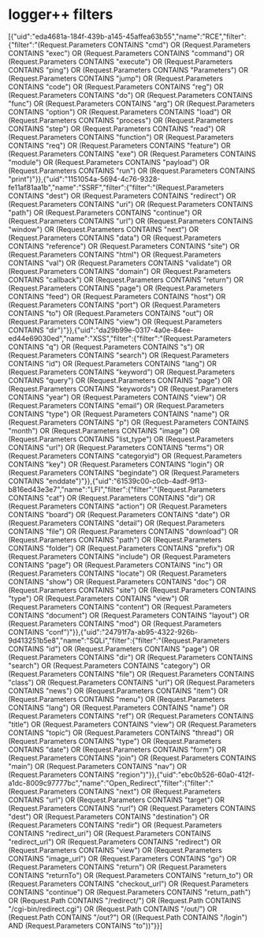 # logger++ filters

\[{"uid":"eda4681a-184f-439b-a145-45affea63b55","name":"RCE","filter":{"filter":"(Request.Parameters CONTAINS "cmd") OR (Request.Parameters CONTAINS "exec") OR (Request.Parameters CONTAINS "command") OR (Request.Parameters CONTAINS "execute") OR (Request.Parameters CONTAINS "ping") OR (Request.Parameters CONTAINS "Parameters") OR (Request.Parameters CONTAINS "jump") OR (Request.Parameters CONTAINS "code") OR (Request.Parameters CONTAINS "reg") OR (Request.Parameters CONTAINS "do") OR (Request.Parameters CONTAINS "func") OR (Request.Parameters CONTAINS "arg") OR (Request.Parameters CONTAINS "option") OR (Request.Parameters CONTAINS "load") OR (Request.Parameters CONTAINS "process") OR (Request.Parameters CONTAINS "step") OR (Request.Parameters CONTAINS "read") OR (Request.Parameters CONTAINS "function") OR (Request.Parameters CONTAINS "req") OR (Request.Parameters CONTAINS "feature") OR (Request.Parameters CONTAINS "exe") OR (Request.Parameters CONTAINS "module") OR (Request.Parameters CONTAINS "payload") OR (Request.Parameters CONTAINS "run") OR (Request.Parameters CONTAINS "print")"\}},{"uid":"1151054a-5694-4c76-9328-fe11af81aa1b","name":"SSRF","filter":{"filter":"(Request.Parameters CONTAINS "dest") OR (Request.Parameters CONTAINS "redirect") OR (Request.Parameters CONTAINS "uri") OR (Request.Parameters CONTAINS "path") OR (Request.Parameters CONTAINS "continue") OR (Request.Parameters CONTAINS "url") OR (Request.Parameters CONTAINS "window") OR (Request.Parameters CONTAINS "next") OR (Request.Parameters CONTAINS "data") OR (Request.Parameters CONTAINS "reference") OR (Request.Parameters CONTAINS "site") OR (Request.Parameters CONTAINS "html") OR (Request.Parameters CONTAINS "val") OR (Request.Parameters CONTAINS "validate") OR (Request.Parameters CONTAINS "domain") OR (Request.Parameters CONTAINS "callback") OR (Request.Parameters CONTAINS "return") OR (Request.Parameters CONTAINS "page") OR (Request.Parameters CONTAINS "feed") OR (Request.Parameters CONTAINS "host") OR (Request.Parameters CONTAINS "port") OR (Request.Parameters CONTAINS "to") OR (Request.Parameters CONTAINS "out") OR (Request.Parameters CONTAINS "view") OR (Request.Parameters CONTAINS "dir")"\}},{"uid":"da29b99e-0317-4a0e-84ee-ed44e69030ed","name":"XSS","filter":{"filter":"(Request.Parameters CONTAINS "q") OR (Request.Parameters CONTAINS "s") OR (Request.Parameters CONTAINS "search") OR (Request.Parameters CONTAINS "id") OR (Request.Parameters CONTAINS "lang") OR (Request.Parameters CONTAINS "keyword") OR (Request.Parameters CONTAINS "query") OR (Request.Parameters CONTAINS "page") OR (Request.Parameters CONTAINS "keywords") OR (Request.Parameters CONTAINS "year") OR (Request.Parameters CONTAINS "view") OR (Request.Parameters CONTAINS "email") OR (Request.Parameters CONTAINS "type") OR (Request.Parameters CONTAINS "name") OR (Request.Parameters CONTAINS "p") OR (Request.Parameters CONTAINS "month") OR (Request.Parameters CONTAINS "image") OR (Request.Parameters CONTAINS "list\_type") OR (Request.Parameters CONTAINS "url") OR (Request.Parameters CONTAINS "terms") OR (Request.Parameters CONTAINS "categoryid") OR (Request.Parameters CONTAINS "key") OR (Request.Parameters CONTAINS "login") OR (Request.Parameters CONTAINS "begindate") OR (Request.Parameters CONTAINS "enddate")"\}},{"uid":"61539c00-c0cb-4adf-9f13-b816ed43e3e7","name":"LFI","filter":{"filter":"(Request.Parameters CONTAINS "cat") OR (Request.Parameters CONTAINS "dir") OR (Request.Parameters CONTAINS "action") OR (Request.Parameters CONTAINS "board") OR (Request.Parameters CONTAINS "date") OR (Request.Parameters CONTAINS "detail") OR (Request.Parameters CONTAINS "file") OR (Request.Parameters CONTAINS "download") OR (Request.Parameters CONTAINS "path") OR (Request.Parameters CONTAINS "folder") OR (Request.Parameters CONTAINS "prefix") OR (Request.Parameters CONTAINS "include") OR (Request.Parameters CONTAINS "page") OR (Request.Parameters CONTAINS "inc") OR (Request.Parameters CONTAINS "locate") OR (Request.Parameters CONTAINS "show") OR (Request.Parameters CONTAINS "doc") OR (Request.Parameters CONTAINS "site") OR (Request.Parameters CONTAINS "type") OR (Request.Parameters CONTAINS "view") OR (Request.Parameters CONTAINS "content") OR (Request.Parameters CONTAINS "document") OR (Request.Parameters CONTAINS "layout") OR (Request.Parameters CONTAINS "mod") OR (Request.Parameters CONTAINS "conf")"\}},{"uid":"24791f7a-ab95-4322-926b-9d413251b5e8","name":"SQLi","filter":{"filter":"(Request.Parameters CONTAINS "id") OR (Request.Parameters CONTAINS "page") OR (Request.Parameters CONTAINS "dir") OR (Request.Parameters CONTAINS "search") OR (Request.Parameters CONTAINS "category") OR (Request.Parameters CONTAINS "file") OR (Request.Parameters CONTAINS "class") OR (Request.Parameters CONTAINS "url") OR (Request.Parameters CONTAINS "news") OR (Request.Parameters CONTAINS "item") OR (Request.Parameters CONTAINS "menu") OR (Request.Parameters CONTAINS "lang") OR (Request.Parameters CONTAINS "name") OR (Request.Parameters CONTAINS "ref") OR (Request.Parameters CONTAINS "title") OR (Request.Parameters CONTAINS "view") OR (Request.Parameters CONTAINS "topic") OR (Request.Parameters CONTAINS "thread") OR (Request.Parameters CONTAINS "type") OR (Request.Parameters CONTAINS "date") OR (Request.Parameters CONTAINS "form") OR (Request.Parameters CONTAINS "join") OR (Request.Parameters CONTAINS "main") OR (Request.Parameters CONTAINS "nav") OR (Request.Parameters CONTAINS "region")"\}},{"uid":"ebc0b526-60a0-412f-a1dc-8009c97777bc","name":"Open\_Redirect","filter":{"filter":"(Request.Parameters CONTAINS "next") OR (Request.Parameters CONTAINS "url") OR (Request.Parameters CONTAINS "target") OR (Request.Parameters CONTAINS "rurl") OR (Request.Parameters CONTAINS "dest") OR (Request.Parameters CONTAINS "destination") OR (Request.Parameters CONTAINS "redir") OR (Request.Parameters CONTAINS "redirect\_uri") OR (Request.Parameters CONTAINS "redirect\_url") OR (Request.Parameters CONTAINS "redirect") OR (Request.Parameters CONTAINS "view") OR (Request.Parameters CONTAINS "image\_url") OR (Request.Parameters CONTAINS "go") OR (Request.Parameters CONTAINS "return") OR (Request.Parameters CONTAINS "returnTo") OR (Request.Parameters CONTAINS "return\_to") OR (Request.Parameters CONTAINS "checkout\_url") OR (Request.Parameters CONTAINS "continue") OR (Request.Parameters CONTAINS "return\_path") OR (Request.Path CONTAINS "/redirect/") OR (Request.Path CONTAINS "/cgi-bin/redirect.cgi") OR (Request.Path CONTAINS "/out/") OR (Request.Path CONTAINS "/out?") OR ((Request.Path CONTAINS "/login") AND (Request.Parameters CONTAINS "to"))"\}}]
